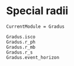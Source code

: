 # Special radii

```@meta
CurrentModule = Gradus
```

```@docs
Gradus.isco
Gradus.r_ph
Gradus.r_mb
Gradus.r_s
Gradus.event_horizon
```